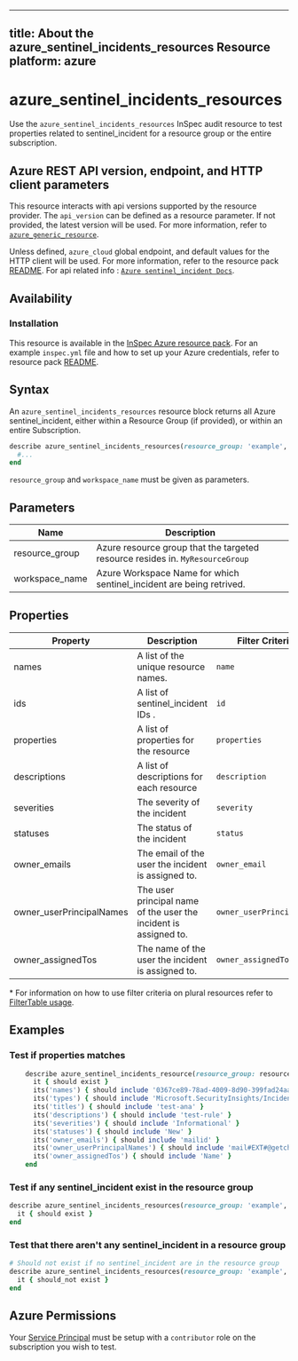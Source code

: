 ---
title: About the azure_sentinel_incidents_resources Resource
platform: azure
  ---

# azure_sentinel_incidents_resources

Use the `azure_sentinel_incidents_resources` InSpec audit resource to test properties related to sentinel_incident for a resource group or the entire subscription.

## Azure REST API version, endpoint, and HTTP client parameters

This resource interacts with api versions supported by the resource provider.
The `api_version` can be defined as a resource parameter.
If not provided, the latest version will be used.
For more information, refer to [`azure_generic_resource`](azure_generic_resource.md).

Unless defined, `azure_cloud` global endpoint, and default values for the HTTP client will be used.
For more information, refer to the resource pack [README](../../README.md).
For api related info : [`Azure sentinel_incident Docs`](https://docs.microsoft.com/en-us/rest/api/securityinsights/incidents/list).
## Availability

### Installation

This resource is available in the [InSpec Azure resource pack](https://github.com/inspec/inspec-azure).
For an example `inspec.yml` file and how to set up your Azure credentials, refer to resource pack [README](../../README.md#Service-Principal).

## Syntax

An `azure_sentinel_incidents_resources` resource block returns all Azure sentinel_incident, either within a Resource Group (if provided), or within an entire Subscription.

  ```ruby
  describe azure_sentinel_incidents_resources(resource_group: 'example', workspace_name: 'fn') do
    #...
  end
  ```
`resource_group` and `workspace_name` must be given as parameters.


## Parameters

| Name                           | Description                                                                       |
  |--------------------------------|-----------------------------------------------------------------------------------|
| resource_group                 | Azure resource group that the targeted resource resides in. `MyResourceGroup`     |
| workspace_name | Azure Workspace Name for which sentinel_incident are being retrived.|

## Properties

| Property        | Description                                            | Filter Criteria<superscript>*</superscript> |
  |-----------------|---------------------------------------------------------|-----------------|
| names           | A list of the unique resource names.                    | `name`          |
| ids             | A list of sentinel_incident IDs .                       | `id`            |
| properties      | A list of properties for the resource                   | `properties`          |
| descriptions      | A list of descriptions for each resource              | `description`          |
| severities | The severity of the incident                                 | `severity` |
| statuses| The status of the incident                                      | `status` |
| owner_emails | The email of the user the incident is assigned to.         | `owner_email` |
| owner_userPrincipalNames| The user principal name of the user the incident is assigned to. | `owner_userPrincipalName` |
| owner_assignedTos | The name of the user the incident is assigned to. | `owner_assignedTo` |

<superscript>*</superscript> For information on how to use filter criteria on plural resources refer to [FilterTable usage](https://github.com/inspec/inspec/blob/master/dev-docs/filtertable-usage.md).

## Examples

### Test if properties matches

```ruby
    describe azure_sentinel_incidents_resource(resource_group: resource_group, workspace_name: workspace_name, incident_id: incident_id) do
      it { should exist }
      its('names') { should include '0367ce89-78ad-4009-8d90-399fad24aabf' }
      its('types') { should include 'Microsoft.SecurityInsights/Incidents' }
      its('titles') { should include 'test-ana' }
      its('descriptions') { should include 'test-rule' }
      its('severities') { should include 'Informational' }
      its('statuses') { should include 'New' }
      its('owner_emails') { should include 'mailid' }
      its('owner_userPrincipalNames') { should include 'mail#EXT#@getchef.onmicrosoft.com' }
      its('owner_assignedTos') { should include 'Name' }
    end
```

### Test if any sentinel_incident exist in the resource group

  ```ruby
  describe azure_sentinel_incidents_resources(resource_group: 'example', workspace_name: 'fn') do
    it { should exist }
  end
  ```
### Test that there aren't any sentinel_incident in a resource group

  ```ruby
  # Should not exist if no sentinel_incident are in the resource group
  describe azure_sentinel_incidents_resources(resource_group: 'example', workspace_name: 'fake') do
    it { should_not exist }
  end
  ```
## Azure Permissions

Your [Service Principal](https://docs.microsoft.com/en-us/azure/azure-resource-manager/resource-group-create-service-principal-portal) must be setup with a `contributor` role on the subscription you wish to test.
